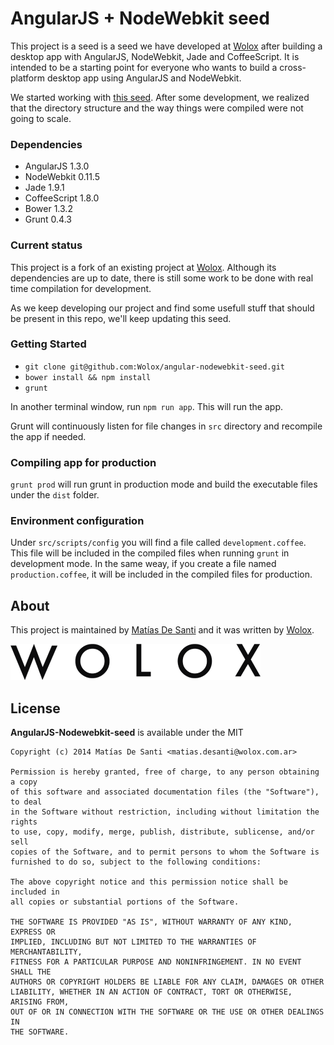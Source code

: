 # AngularJS + NodeWebkit seed

This project is a seed is a seed we have developed at [Wolox](http://www.wolox.com.ar)
after building a desktop app with AngularJS, NodeWebkit, Jade and CoffeeScript.
It is intended to be a starting point for everyone who wants to build a cross-platform desktop app
using AngularJS and NodeWebkit.

We started working with [this seed](https://github.com/Anonyfox/node-webkit-hipster-seed). After some
development, we realized that the directory structure and the way things were compiled were not going
to scale.

### Dependencies

* AngularJS  1.3.0
* NodeWebkit 0.11.5
* Jade 1.9.1
* CoffeeScript 1.8.0
* Bower 1.3.2
* Grunt 0.4.3

### Current status

This project is a fork of an existing project at [Wolox](http://www.wolox.com.ar). Although its dependencies are up to date, there is still some work to be done with real time compilation for development.

As we keep developing our project and find some usefull stuff that should be present in this repo, we'll keep updating this seed.

### Getting Started
* `git clone git@github.com:Wolox/angular-nodewebkit-seed.git`
* `bower install && npm install`
* `grunt`

In another terminal window, run `npm run app`. This will run the app.

Grunt will continuously listen for file changes in `src` directory and recompile the app if needed.

### Compiling app for production

`grunt prod` will run grunt in production mode and build the executable files under the `dist` folder.

### Environment configuration
Under `src/scripts/config` you will find a file called `development.coffee`. This file will be included in the compiled files when running `grunt` in development mode. In the same weay, if you create a file named `production.coffee`, it will be included in the compiled files for production.

## About ##

This project is maintained by [Matías De Santi](https://github.com/mdesanti) and it was written by [Wolox](http://www.wolox.com.ar).

![Wolox](https://raw.githubusercontent.com/Wolox/press-kit/master/logos/logo_banner.png)

## License

**AngularJS-Nodewebkit-seed** is available under the MIT

    Copyright (c) 2014 Matías De Santi <matias.desanti@wolox.com.ar>

    Permission is hereby granted, free of charge, to any person obtaining a copy
    of this software and associated documentation files (the "Software"), to deal
    in the Software without restriction, including without limitation the rights
    to use, copy, modify, merge, publish, distribute, sublicense, and/or sell
    copies of the Software, and to permit persons to whom the Software is
    furnished to do so, subject to the following conditions:

    The above copyright notice and this permission notice shall be included in
    all copies or substantial portions of the Software.

    THE SOFTWARE IS PROVIDED "AS IS", WITHOUT WARRANTY OF ANY KIND, EXPRESS OR
    IMPLIED, INCLUDING BUT NOT LIMITED TO THE WARRANTIES OF MERCHANTABILITY,
    FITNESS FOR A PARTICULAR PURPOSE AND NONINFRINGEMENT. IN NO EVENT SHALL THE
    AUTHORS OR COPYRIGHT HOLDERS BE LIABLE FOR ANY CLAIM, DAMAGES OR OTHER
    LIABILITY, WHETHER IN AN ACTION OF CONTRACT, TORT OR OTHERWISE, ARISING FROM,
    OUT OF OR IN CONNECTION WITH THE SOFTWARE OR THE USE OR OTHER DEALINGS IN
    THE SOFTWARE.
